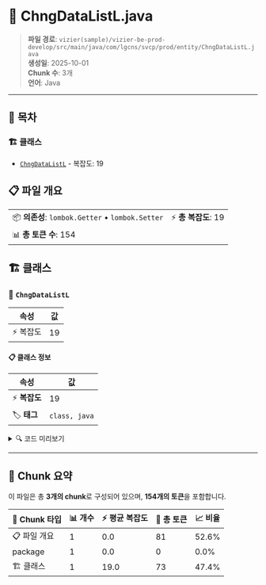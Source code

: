 # 📄 ChngDataListL.java

> **파일 경로**: `vizier(sample)/vizier-be-prod-develop/src/main/java/com/lgcns/svcp/prod/entity/ChngDataListL.java`  
> **생성일**: 2025-10-01  
> **Chunk 수**: 3개  
> **언어**: Java
---

## 📑 목차

### 🏗️ 클래스
- [`ChngDataListL`](#class-chngdatalistl) - 복잡도: 19

## 📋 파일 개요

| | |
|--|--|
| 📦 **의존성**: `lombok.Getter` • `lombok.Setter` | ⚡ **총 복잡도**: 19 |
| 📊 **총 토큰 수**: 154 |  |



## 🏗️ 클래스

### <a id="class-chngdatalistl"></a>🎯 `ChngDataListL`

| 속성 | 값 |
|------|----|
| ⚡ 복잡도 | 19 |



#### 📋 클래스 정보

| 속성 | 값 |
|------|----|
| ⚡ **복잡도** | 19 || 📍 **라인 범위** | 8-8 |
| 🏷️ **태그** | `class, java` |

<details>
<summary>🔍 코드 미리보기</summary>

```java
public class ChngDataListL {
    private Long ChngDataSeq             ;
    private String ChngDataCode          ;
    private String ChngDataCodeName      ;
    private String ChngDataObjUuid       ;
    private String ChngDataItemCode      ;
    private String ChngDataTypeCode      ;
    private String ChngDataStusCode      ;
    private String ChngDataRqstUser      ;
    private String ChngDataRqstDeptName  ;
    private String CallApiUrl            ;
    private String CallApiMethod         ;
    private String CallApiQuery          ;
    private String CallApiBody           ;
    private String RgstUser              ;
    private String RgstDtm               ;
    private String UpdUser               ;
    private String UpdDtm                ;
}...
```

**Chunk 정보**
- 🆔 **ID**: `0fa871ad0a83`
- 📍 **라인**: 8-8
- 📊 **토큰**: 73
- 🏷️ **태그**: `class, java`

</details>

---





## 🧩 Chunk 요약

이 파일은 총 **3개의 chunk**로 구성되어 있으며, **154개의 토큰**을 포함합니다.

| 🧩 Chunk 타입 | 📊 개수 | ⚡ 평균 복잡도 | 📝 총 토큰 | 📈 비율 |
|---------------|--------|-------------|----------|--------|
| 📋 파일 개요 | 1 | 0.0 | 81 | 52.6% |
| package | 1 | 0.0 | 0 | 0.0% |
| 🏗️ 클래스 | 1 | 19.0 | 73 | 47.4% |

